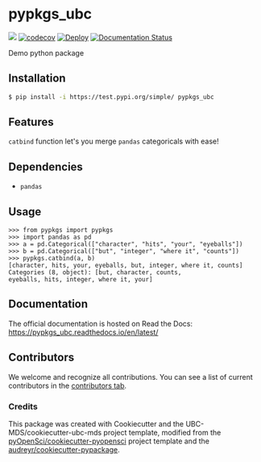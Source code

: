 # pypkgs_ubc 

![](https://github.com/UBC-MDS/pypkgs_ubc/workflows/build/badge.svg) [![codecov](https://codecov.io/gh/UBC-MDS/pypkgs_ubc/branch/main/graph/badge.svg)](https://codecov.io/gh/UBC-MDS/pypkgs_ubc) [![Deploy](https://github.com/UBC-MDS/pypkgs_ubc/actions/workflows/deploy.yml/badge.svg)](https://github.com/UBC-MDS/pypkgs_ubc/actions/workflows/deploy.yml) [![Documentation Status](https://readthedocs.org/projects/pypkgs_ubc/badge/?version=latest)](https://pypkgs_ubc.readthedocs.io/en/latest/?badge=latest)

Demo python package

## Installation

```bash
$ pip install -i https://test.pypi.org/simple/ pypkgs_ubc
```

## Features

`catbind` function let's you merge `pandas` categoricals with ease!

## Dependencies

- `pandas`

## Usage

```
>>> from pypkgs import pypkgs
>>> import pandas as pd
>>> a = pd.Categorical(["character", "hits", "your", "eyeballs"])
>>> b = pd.Categorical(["but", "integer", "where it", "counts"])
>>> pypkgs.catbind(a, b)
[character, hits, your, eyeballs, but, integer, where it, counts]
Categories (8, object): [but, character, counts,
eyeballs, hits, integer, where it, your]
```

## Documentation

The official documentation is hosted on Read the Docs: https://pypkgs_ubc.readthedocs.io/en/latest/

## Contributors

We welcome and recognize all contributions. You can see a list of current contributors in the [contributors tab](https://github.com/UBC-MDS/pypkgs_ubc/graphs/contributors).

### Credits

This package was created with Cookiecutter and the UBC-MDS/cookiecutter-ubc-mds project template, modified from the [pyOpenSci/cookiecutter-pyopensci](https://github.com/pyOpenSci/cookiecutter-pyopensci) project template and the [audreyr/cookiecutter-pypackage](https://github.com/audreyr/cookiecutter-pypackage).

